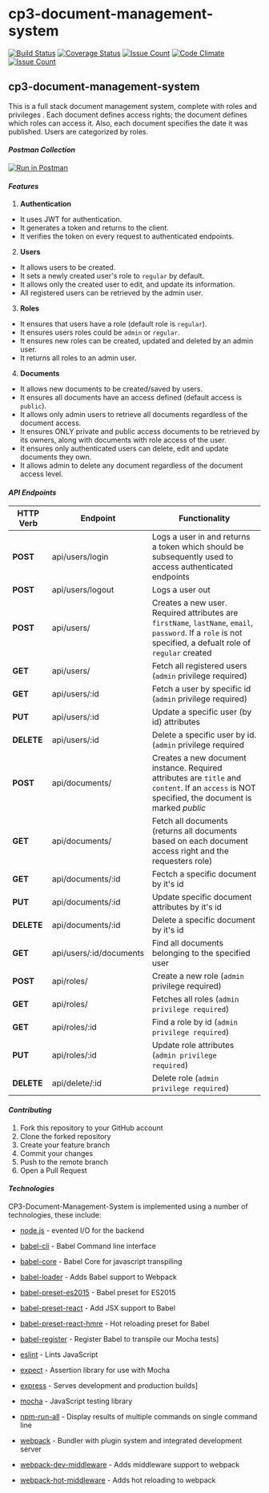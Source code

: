 # cp3-document-management-system
[![Build Status](https://travis-ci.org/andela-aolaniran/cp3-document-management-system.png?branch=feature/138543863/implement-api-endpoints)](https://travis-ci.org/andela-aolaniran/cp3-document-management-system)  [![Coverage Status](https://coveralls.io/repos/github/andela-aolaniran/cp3-document-management-system/badge.png?branch=feature%2F138543863%2Fimplement-api-endpoints)](https://coveralls.io/github/andela-aolaniran/cp3-document-management-system?branch=feature%2F138543863%2Fimplement-api-endpoints)  [![Issue Count](https://codeclimate.com/github/andela-aolaniran/cp3-document-management-system/badges/issue_count.svg)](https://codeclimate.com/github/andela-aolaniran/cp3-document-management-system) [![Code Climate](https://codeclimate.com/github/andela-aolaniran/cp3-document-management-system/badges/gpa.svg)](https://codeclimate.com/github/andela-aolaniran/cp3-document-management-system) [![Issue Count](https://codeclimate.com/github/andela-aolaniran/cp3-document-management-system/badges/issue_count.svg)](https://codeclimate.com/github/andela-aolaniran/cp3-document-management-system)
## cp3-document-management-system
This is a full stack document management system, complete with roles and privileges . Each document defines access rights; the document defines which roles can access it. Also, each document specifies the date it was published.
Users are categorized by roles.

#### *Postman Collection*
[![Run in Postman](https://run.pstmn.io/button.svg)](https://app.getpostman.com/run-collection/79158ea63ffdea6731dd)

#### *Features*

1. **Authentication**
- It uses JWT for authentication.  
- It generates a token and returns to the client.  
- It verifies the token on every request to authenticated endpoints.

2. **Users**
- It allows users to be created.  
- It sets a newly created user's role to `regular` by default.   
- It allows only the created user to edit, and update its information.   
- All registered users can be retrieved by the admin user.

3. **Roles**
- It ensures that users have a role (default role is `regular`).   
- It ensures users roles could be `admin` or `regular`.   
- It ensures new roles can be created, updated and deleted by an admin user.   
- It returns all roles to an admin user.

4. **Documents**
- It allows new documents to be created/saved by users.  
- It ensures all documents have an access defined (default access is `public`).  
- It allows only admin users to retrieve all documents regardless of the document access.  
- It ensures ONLY private and public access documents to be retrieved by its owners, along with documents with role access of the user.     
- It ensures only authenticated users can delete, edit and update documents they own.   
- It allows admin to delete any document regardless of the document access level.   

#### *API Endpoints*
| **HTTP Verb** | **Endpoint** | **Functionality**|
|------|-------|-----------------|
| **POST** | api/users/login | Logs a user in and returns a token which should be subsequently used to access authenticated endpoints |
| **POST** | api/users/logout | Logs a user out |
| **POST** | api/users/ | Creates a new user. Required attributes are `firstName`, `lastName`, `email`, `password`. If a `role` is not specified, a defualt role of `regular` created |
| **GET** | api/users/ | Fetch all registered users (`admin` privilege required) |
| **GET** | api/users/:id | Fetch a user by specific id (`admin` privilege required) |
| **PUT** | api/users/:id | Update a specific user (by id) attributes|
| **DELETE** | api/users/:id |Delete a specific user by id. (`admin` privilege required |
| **POST** | api/documents/ | Creates a new document instance. Required attributes are `title` and `content`. If an `access` is NOT specified, the document is marked  _public_ |
| **GET** | api/documents/ | Fetch all documents (returns all documents based on each document access right and the requesters role) |
| **GET** | api/documents/:id | Fectch a specific document by it's id |
| **PUT** | api/documents/:id | Update specific document attributes by it's id |
| **DELETE** | api/documents/:id | Delete a specific document by it's id |
| **GET** | api/users/:id/documents | Find all documents belonging to the specified user |
| **POST** | api/roles/ | Create a new role (`admin` privilege required) |
| **GET** | api/roles/ | Fetches all roles (`admin privilege required`) |
| **GET** | api/roles/:id | Find a role by id (`admin privilege required`) |
| **PUT** | api/roles/:id | Update role attributes (`admin privilege required`) |
| **DELETE** | api/delete/:id | Delete role (`admin privilege required`) |

#### *Contributing*
1. Fork this repository to your GitHub account
2. Clone the forked repository
3. Create your feature branch
4. Commit your changes
5. Push to the remote branch
6. Open a Pull Request

#### *Technologies*
CP3-Document-Management-System is implemented using a number of technologies, these include:
* [node.js] - evented I/O for the backend
* [babel-cli] - Babel Command line interface 
* [babel-core] - Babel Core for javascript transpiling
* [babel-loader] - Adds Babel support to Webpack
* [babel-preset-es2015] - Babel preset for ES2015
* [babel-preset-react] - Add JSX support to Babel
* [babel-preset-react-hmre] - Hot reloading preset for Babel
* [babel-register] - Register Babel to transpile our Mocha tests]
* [eslint] - Lints JavaScript
* [expect] - Assertion library for use with Mocha
* [express] - Serves development and production builds]
* [mocha] - JavaScript testing library
* [npm-run-all] - Display results of multiple commands on single command line
* [webpack] - Bundler with plugin system and integrated development server
* [webpack-dev-middleware] - Adds middleware support to webpack
* [webpack-hot-middleware] - Adds hot reloading to webpack


   [mocha]: <https://mochajs.org>
   [node.js]: <http://nodejs.org>
   [Gulp]: <http://gulpjs.com>
   [babel-cli]: <https://babeljs.io/>
   [babel-core]: <https://babeljs.io/>
   [babel-loader]: <https://babeljs.io/>
   [babel-preset-es2015]: <https://babeljs.io/>
   [babel-preset-react]: <https://babeljs.io/>
   [babel-preset-react-hmre]: <https://babeljs.io/>
   [babel-register]: <https://babeljs.io/>
   [eslint]: <http://eslint.org/>
   [expect]: <http://chaijs.com/api/bdd/>
   [express]: <http://expressjs.com/>
   [mocha]: <https://mochajs.org/>
   [npm-run-all]: <https://www.npmjs.com/package/npm-run-all>
   [webpack]: <https://webpack.github.io/>
   [webpack-dev-middleware]: <https://webpack.github.io/>
   [webpack-hot-middleware]: <https://webpack.github.io/>
